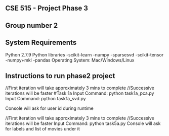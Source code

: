 ## CSE 515 - Project Phase 3
## Group number 2

## System Requirements
Python 2.7.9
Python libraries
	-scikit-learn
	-numpy
	-sparsesvd
	-scikit-tensor
	-numpy+mkl
	-pandas
Operating System: Mac/Windows/Linux

## Instructions to run phase2 project

//First iteration will take approximately 3 mins to complete
//Successive iterations will be faster
#Task 1a 
Input Command: python task1a_pca.py
Input Command: python task1a_svd.py

Console will ask for user id during runtime

//First iteration will take approximately 3 mins to complete
//Successive iterations will be faster
Input Command: python task5a.py
Console will ask for labels and list of movies under it